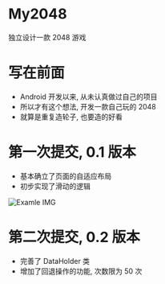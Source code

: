 # My2048
独立设计一款 2048 游戏

# 写在前面
* Android 开发以来, 从未认真做过自己的项目
* 所以才有这个想法, 开发一款自己玩的 2048
* 就算是重复造轮子, 也要造的好看

# 第一次提交, 0.1 版本
* 基本确立了页面的自适应布局
* 初步实现了滑动的逻辑

![Examle IMG](https://raw.githubusercontent.com/M3oM3oBug/My2048/master/device_image.png)

# 第二次提交, 0.2 版本
* 完善了 DataHolder 类
* 增加了回退操作的功能, 次数限为 50 次

